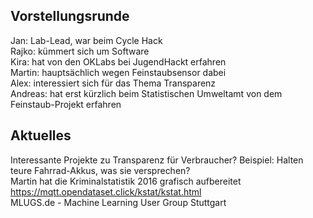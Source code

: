 ## Vorstellungsrunde  
  
Jan: Lab-Lead, war beim Cycle Hack  
Rajko: kümmert sich um Software  
Kira: hat von den OKLabs bei JugendHackt erfahren  
Martin: hauptsächlich wegen Feinstaubsensor dabei  
Alex: interessiert sich für das Thema Transparenz  
Andreas: hat erst kürzlich beim Statistischen Umweltamt von dem Feinstaub-Projekt erfahren  
  
## Aktuelles  
  
Interessante Projekte zu Transparenz für Verbraucher? Beispiel: Halten teure Fahrrad-Akkus, was sie versprechen?  
Martin hat die Kriminalstatistik 2016 grafisch aufbereitet https://mqtt.opendataset.click/kstat/kstat.html  
MLUGS.de - Machine Learning User Group Stuttgart

